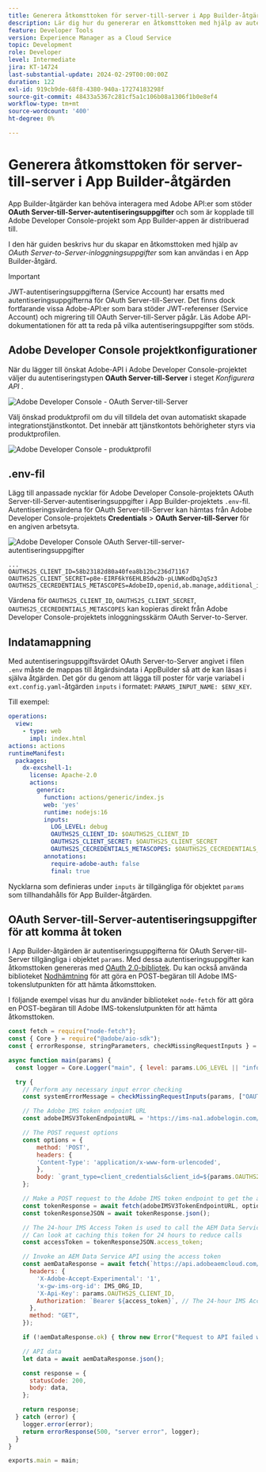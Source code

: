 ```yaml
---
title: Generera åtkomsttoken för server-till-server i App Builder-åtgärden
description: Lär dig hur du genererar en åtkomsttoken med hjälp av autentiseringsuppgifter för OAuth Server-till-Server för användning i en App Builder-åtgärd.
feature: Developer Tools
version: Experience Manager as a Cloud Service
topic: Development
role: Developer
level: Intermediate
jira: KT-14724
last-substantial-update: 2024-02-29T00:00:00Z
duration: 122
exl-id: 919cb9de-68f8-4380-940a-17274183298f
source-git-commit: 48433a5367c281cf5a1c106b08a1306f1b0e8ef4
workflow-type: tm+mt
source-wordcount: '400'
ht-degree: 0%

---
```


# Generera åtkomsttoken för server-till-server i App Builder-åtgärden

App Builder-åtgärder kan behöva interagera med Adobe API:er som stöder **OAuth Server-till-Server-autentiseringsuppgifter** och som är kopplade till Adobe Developer Console-projekt som App Builder-appen är distribuerad till.

I den här guiden beskrivs hur du skapar en åtkomsttoken med hjälp av _OAuth Server-to-Server-inloggningsuppgifter_ som kan användas i en App Builder-åtgärd.

>[!IMPORTANT]
>
> JWT-autentiseringsuppgifterna (Service Account) har ersatts med autentiseringsuppgifterna för OAuth Server-till-Server. Det finns dock fortfarande vissa Adobe-API:er som bara stöder JWT-referenser (Service Account) och migrering till OAuth Server-till-Server pågår. Läs Adobe API-dokumentationen för att ta reda på vilka autentiseringsuppgifter som stöds.

## Adobe Developer Console projektkonfigurationer

När du lägger till önskat Adobe-API i Adobe Developer Console-projektet väljer du autentiseringstypen **OAuth Server-till-Server** i steget _Konfigurera API_ .

![Adobe Developer Console - OAuth Server-till-Server](./assets/s2s-auth/oauth-server-to-server.png)

Välj önskad produktprofil om du vill tilldela det ovan automatiskt skapade integrationstjänstkontot. Det innebär att tjänstkontots behörigheter styrs via produktprofilen.

![Adobe Developer Console - produktprofil](./assets/s2s-auth/select-product-profile.png)

## .env-fil

Lägg till anpassade nycklar för Adobe Developer Console-projektets OAuth Server-till-Server-autentiseringsuppgifter i App Builder-projektets `.env`-fil. Autentiseringsvärdena för OAuth Server-till-Server kan hämtas från Adobe Developer Console-projektets __Credentials__ > __OAuth Server-till-Server__ för en angiven arbetsyta.

![Adobe Developer Console OAuth Server-till-server-autentiseringsuppgifter](./assets/s2s-auth/oauth-server-to-server-credentials.png)

```
...
OAUTHS2S_CLIENT_ID=58b23182d80a40fea8b12bc236d71167
OAUTHS2S_CLIENT_SECRET=p8e-EIRF6kY6EHLBSdw2b-pLUWKodDqJqSz3
OAUTHS2S_CECREDENTIALS_METASCOPES=AdobeID,openid,ab.manage,additional_info.projectedProductContext,read_organizations,read_profile,account_cluster.read
```

Värdena för `OAUTHS2S_CLIENT_ID`, `OAUTHS2S_CLIENT_SECRET`, `OAUTHS2S_CECREDENTIALS_METASCOPES` kan kopieras direkt från Adobe Developer Console-projektets inloggningsskärm OAuth Server-to-Server.

## Indatamappning

Med autentiseringsuppgiftsvärdet OAuth Server-to-Server angivet i filen `.env` måste de mappas till åtgärdsindata i AppBuilder så att de kan läsas i själva åtgärden. Det gör du genom att lägga till poster för varje variabel i `ext.config.yaml`-åtgärden `inputs` i formatet: `PARAMS_INPUT_NAME: $ENV_KEY`.

Till exempel:

```yaml
operations:
  view:
    - type: web
      impl: index.html
actions: actions
runtimeManifest:
  packages:
    dx-excshell-1:
      license: Apache-2.0
      actions:
        generic:
          function: actions/generic/index.js
          web: 'yes'
          runtime: nodejs:16
          inputs:
            LOG_LEVEL: debug
            OAUTHS2S_CLIENT_ID: $OAUTHS2S_CLIENT_ID
            OAUTHS2S_CLIENT_SECRET: $OAUTHS2S_CLIENT_SECRET
            OAUTHS2S_CECREDENTIALS_METASCOPES: $OAUTHS2S_CECREDENTIALS_METASCOPES
          annotations:
            require-adobe-auth: false
            final: true
```

Nycklarna som definieras under `inputs` är tillgängliga för objektet `params` som tillhandahålls för App Builder-åtgärden.

## OAuth Server-till-Server-autentiseringsuppgifter för att komma åt token

I App Builder-åtgärden är autentiseringsuppgifterna för OAuth Server-till-Server tillgängliga i objektet `params`. Med dessa autentiseringsuppgifter kan åtkomsttoken genereras med [OAuth 2.0-bibliotek](https://oauth.net/code/). Du kan också använda biblioteket [Nodhämtning](https://www.npmjs.com/package/node-fetch) för att göra en POST-begäran till Adobe IMS-tokenslutpunkten för att hämta åtkomsttoken.

I följande exempel visas hur du använder biblioteket `node-fetch` för att göra en POST-begäran till Adobe IMS-tokenslutpunkten för att hämta åtkomsttoken.

```javascript
const fetch = require("node-fetch");
const { Core } = require("@adobe/aio-sdk");
const { errorResponse, stringParameters, checkMissingRequestInputs } = require("../utils");

async function main(params) {
  const logger = Core.Logger("main", { level: params.LOG_LEVEL || "info" });

  try {
    // Perform any necessary input error checking
    const systemErrorMessage = checkMissingRequestInputs(params, ["OAUTHS2S_CLIENT_ID", "OAUTHS2S_CLIENT_SECRET", "OAUTHS2S_CECREDENTIALS_METASCOPES"], []);

    // The Adobe IMS token endpoint URL
    const adobeIMSV3TokenEndpointURL = 'https://ims-na1.adobelogin.com/ims/token/v3';

    // The POST request options
    const options = {
        method: 'POST',
        headers: {
        'Content-Type': 'application/x-www-form-urlencoded',
        },
        body: `grant_type=client_credentials&client_id=${params.OAUTHS2S_CLIENT_ID}&client_secret=${params.OAUTHS2S_CLIENT_SECRET}&scope=${params.OAUTHS2S_CECREDENTIALS_METASCOPES}`,
    };

    // Make a POST request to the Adobe IMS token endpoint to get the access token
    const tokenResponse = await fetch(adobeIMSV3TokenEndpointURL, options);
    const tokenResponseJSON = await tokenResponse.json();

    // The 24-hour IMS Access Token is used to call the AEM Data Service API
    // Can look at caching this token for 24 hours to reduce calls
    const accessToken = tokenResponseJSON.access_token;

    // Invoke an AEM Data Service API using the access token
    const aemDataResponse = await fetch(`https://api.adobeaemcloud.com/adobe/stats/statistics/contentRequestsQuota?imsOrgId=${IMS_ORG_ID}&current=true`, {
      headers: {
        'X-Adobe-Accept-Experimental': '1',
        'x-gw-ims-org-id': IMS_ORG_ID,
        'X-Api-Key': params.OAUTHS2S_CLIENT_ID,
        Authorization: `Bearer ${access_token}`, // The 24-hour IMS Access Token
      },
      method: "GET",
    });

    if (!aemDataResponse.ok) { throw new Error("Request to API failed with status code " + aemDataResponse.status);}

    // API data
    let data = await aemDataResponse.json();

    const response = {
      statusCode: 200,
      body: data,
    };

    return response;
  } catch (error) {
    logger.error(error);
    return errorResponse(500, "server error", logger);
  }
}

exports.main = main;
```
